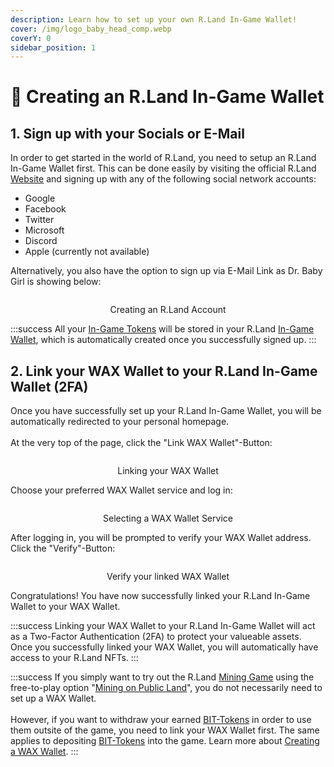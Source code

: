 ```yaml
---
description: Learn how to set up your own R.Land In-Game Wallet!
cover: /img/logo_baby_head_comp.webp
coverY: 0
sidebar_position: 1
---
```


# 👋 Creating an R.Land In-Game Wallet

## 1. Sign up with your Socials or E-Mail

In order to get started in the world of R.Land, you need to setup an R.Land In-Game Wallet first. This can be done easily by visiting the official R.Land [Website](https://play.r.land/mine) and signing up with any of the following social network accounts:

* Google
* Facebook&#x20;
* Twitter&#x20;
* Microsoft
* Discord
* Apple (currently not available)

Alternatively, you also have the option to sign up via E-Mail Link as Dr. Baby Girl is showing below:

<center><img src="/img/Login Social_comp.png" alt="" /><figcaption><p>Creating an R.Land Account</p></figcaption></center>

:::success
All your [In-Game Tokens](/tokenomics/in-game-tokens/) will be stored in your R.Land [In-Game Wallet](r.land-in-game-wallet-vs.-wax-wallet), which is automatically created once you successfully signed up.
:::

## 2. Link your WAX Wallet to your R.Land In-Game Wallet (2FA)

Once you have successfully set up your R.Land In-Game Wallet, you will be automatically redirected to your personal homepage. \
\
At the very top of the page, click the "Link WAX Wallet"-Button:&#x20;

<center><img src="/img/homepage_comp.png" alt="" /><figcaption><p>Linking your WAX Wallet</p></figcaption></center>

Choose your preferred WAX Wallet service and log in:

<center><img src="/img/choose wallet.png" alt="" /><figcaption><p>Selecting a WAX Wallet Service</p></figcaption></center>

After logging in, you will be prompted to verify your WAX Wallet address. Click the "Verify"-Button:

<center><img src="/img/verify.PNG" alt="" /><figcaption><p>Verify your linked WAX Wallet</p></figcaption></center>

Congratulations! You have now successfully linked your R.Land In-Game Wallet to your WAX Wallet.

:::success
Linking your WAX Wallet to your R.Land In-Game Wallet will act as a Two-Factor Authentication (2FA) to protect your valueable assets. Once you successfully linked your WAX Wallet, you will automatically have access to your R.Land NFTs.
:::

:::success
If you simply want to try out the R.Land [Mining Game](/gaming/r.land-mining-game/) using the free-to-play option "[Mining on Public Land](/gaming/r.land-mining-game/public-mining-free-to-play)", you do not necessarily need to set up a WAX Wallet. \
\
However, if you want to withdraw your earned [BIT-Tokens](/tokenomics/bit-token) in order to use them outsite of the game, you need to link your WAX Wallet first. The same applies to depositing [BIT-Tokens](/tokenomics/bit-token) into the game. Learn more about [Creating a WAX Wallet](creating-a-wax-wallet.md).
:::
